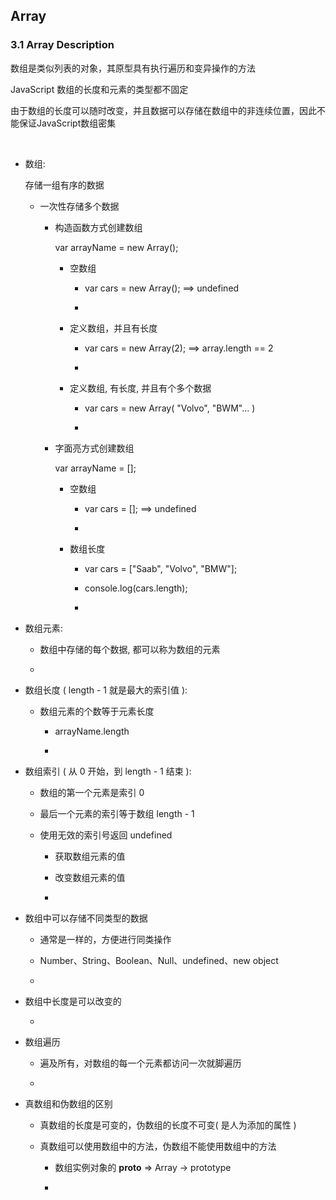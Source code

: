 <h2 id="#">Array</h2>

<h3 id="#">3.1 Array Description</h3>

数组是类似列表的对象，其原型具有执行遍历和变异操作的方法

JavaScript 数组的长度和元素的类型都不固定

由于数组的长度可以随时改变，并且数据可以存储在数组中的非连续位置，因此不能保证JavaScript数组密集

<br/>



* 数组:
    
    存储一组有序的数据
    
    * 一次性存储多个数据
    
        * 构造函数方式创建数组
        
            var arrayName = new Array();
            
            * 空数组
             
                * var cars = new Array(); ==> undefined
                
                * 
                
            * 定义数组，并且有长度
            
                * var cars = new Array(2); ==> array.length == 2
                
                * 
                
            * 定义数组, 有长度, 并且有个多个数据
            
                * var cars = new Array( "Volvo", "BWM"... )
                
                *  
        
        * 字面亮方式创建数组
        
            var arrayName = [];
            
            * 空数组
            
                * var cars = []; ==> undefined
                
                * 
            
            * 数组长度
            
                * var cars = ["Saab", "Volvo", "BMW"];
                
                * console.log(cars.length);
                
                * 
    
* 数组元素:

    * 数组中存储的每个数据, 都可以称为数组的元素
    
    * 

* 数组长度 ( length - 1 就是最大的索引值 ):

    * 数组元素的个数等于元素长度
    
        * arrayName.length
    
        * 
    
* 数组索引 ( 从 0 开始，到 length - 1 结束 ):

    * 数组的第一个元素是索引 0
    
    * 最后一个元素的索引等于数组 length - 1
    
    * 使用无效的索引号返回 undefined
    
        * 获取数组元素的值
    
        * 改变数组元素的值
    
        *
    
* 数组中可以存储不同类型的数据

    * 通常是一样的，方便进行同类操作

    * Number、String、Boolean、Null、undefined、new object

    *
    
* 数组中长度是可以改变的

    * 
    
* 数组遍历

    * 遍及所有，对数组的每一个元素都访问一次就脚遍历
    
    * 
    
* 真数组和伪数组的区别

    * 真数组的长度是可变的，伪数组的长度不可变( 是人为添加的属性 )
    
    * 真数组可以使用数组中的方法，伪数组不能使用数组中的方法
    
        * 数组实例对象的 __proto__ => Array -> prototype
        
        * 
    



